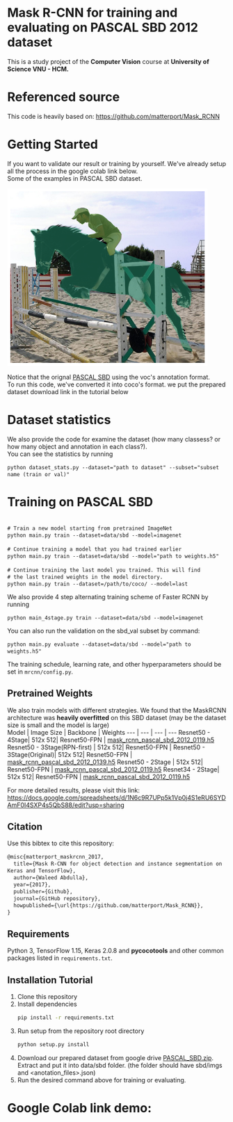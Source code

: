 # Mask R-CNN for training and evaluating on PASCAL SBD 2012 dataset

This is a study project of the **Computer Vision** course at **University of Science VNU - HCM.**


# Referenced source
This code is heavily based on: https://github.com/matterport/Mask_RCNN


# Getting Started
If you want to validate our result or training by yourself. We've already setup all the process in the google colab link below.\
Some of the examples in PASCAL SBD dataset. 

![image](dataset_examples/ex1.png)

Notice that the orignal [PASCAL SBD](http://home.bharathh.info/pubs/codes/SBD/download.html) using the voc's annotation format.\
To run this code, we've converted it into coco's format. we put the prepared dataset download link in the tutorial below

# Dataset statistics
We also provide the code for examine the dataset (how many classess? or how many object and annotation in each class?).\
You can see the statistics by running
```
python dataset_stats.py --dataset="path to dataset" --subset="subset name (train or val)"
```
# Training on PASCAL SBD


```

# Train a new model starting from pretrained ImageNet 
python main.py train --dataset=data/sbd --model=imagenet

# Continue training a model that you had trained earlier
python main.py train --dataset=data/sbd --model="path to weights.h5"

# Continue training the last model you trained. This will find
# the last trained weights in the model directory.
python main.py train --dataset=/path/to/coco/ --model=last
```

We also provide 4 step alternating training scheme of Faster RCNN by running
```
python main_4stage.py train --dataset=data/sbd --model=imagenet
```

You can also run the validation on the sbd_val subset by command:
```
python main.py evaluate --dataset=data/sbd --model="path to weights.h5"
```

The training schedule, learning rate, and other hyperparameters should be set in `mrcnn/config.py`.


## **Pretrained Weights**
We also train models with different strategies. We found that the MaskRCNN architecture was **heavily overfitted** on this SBD dataset (may be the dataset size is small and the model is large)\
Model | Image Size | Backbone | Weights
--- | --- | --- | --- 
Resnet50 - 4Stage| 512x 512| Resnet50-FPN | [mask_rcnn_pascal_sbd_2012_0119.h5](https://drive.google.com/file/d/1-EM7efMoF1hVoVGzivl8GrgKaEcgEehy/view?usp=sharing)
Resnet50 - 3Stage(RPN-first) | 512x 512| Resnet50-FPN | [](https://drive.google.com/file/d/1-1PFFhstHdY0XiOn51rSHO_nrQz_IDbF/view?usp=sharing)
Resnet50 - 3Stage(Original)| 512x 512| Resnet50-FPN | [mask_rcnn_pascal_sbd_2012_0139.h5](https://drive.google.com/file/d/14pxJyJzw4AkhavDXAp2uFgqIzn73ygRS/view?usp=sharing)
Resnet50 - 2Stage | 512x 512| Resnet50-FPN | [mask_rcnn_pascal_sbd_2012_0119.h5](https://drive.google.com/file/d/1C5p3BQbZBewkbj5O4R-lL4pFHBzAUVzi/view?usp=sharing)
Resnet34 - 2Stage| 512x 512| Resnet50-FPN | [mask_rcnn_pascal_sbd_2012_0119.h5](https://drive.google.com/file/d/1Szp3fx2quhIVyxLBAEhmCK5mOyxuZQCT/view?usp=sharing)

For more detailed results, please visit this link:
https://docs.google.com/spreadsheets/d/1N6c9R7UPp5k1Vp0j4S1eRU6SYDAmF0I4SXP4s5QbS88/edit?usp=sharing




## Citation
Use this bibtex to cite this repository:
```
@misc{matterport_maskrcnn_2017,
  title={Mask R-CNN for object detection and instance segmentation on Keras and TensorFlow},
  author={Waleed Abdulla},
  year={2017},
  publisher={Github},
  journal={GitHub repository},
  howpublished={\url{https://github.com/matterport/Mask_RCNN}},
}
```



## Requirements
Python 3, TensorFlow 1.15, Keras 2.0.8 and **pycocotools** and other common packages listed in `requirements.txt`.


## Installation Tutorial
1. Clone this repository
2. Install dependencies
   ```bash
   pip install -r requirements.txt
   ```
3. Run setup from the repository root directory
    ```bash
    python setup.py install
    ``` 
4. Download our prepared dataset from google drive [PASCAL_SBD.zip](https://drive.google.com/file/d/1uyZtl6LDxbgHC7ctDl0rbGlxOOrvCssG/view?usp=sharing).
Extract and put it into data/sbd folder. (the folder should have sbd/imgs and <anotation_files>.json)
5. Run the desired command above for training or evaluating.

# **Google Colab link demo:**


